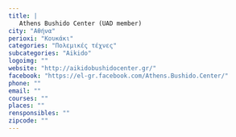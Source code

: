 ```yaml
---
title: |
   Athens Bushido Center (UAD member)
city: "Αθήνα"
perioxi: "Κουκάκι"
categories: "Πολεμικές τέχνες"
subcategories: "Aikido"
logoimg: ""
website: "http://aikidobushidocenter.gr/"
facebook: "https://el-gr.facebook.com/Athens.Bushido.Center/"
phone: ""
email: ""
courses: ""
places: ""
rensponsibles: ""
zipcode: ""
---
```




